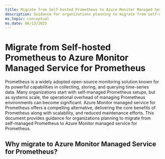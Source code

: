 ```yaml
---
title: Migrate from Self-hosted Prometheus to Azure Monitor Managed Service for Prometheus
description: Guidance for organizations planning to migrate from self-managed Prometheus to Azure Monitor managed service for Prometheus.
ms.topic: conceptual
ms.date: 06/13/2025
---
```


# Migrate from Self-hosted Prometheus to Azure Monitor Managed Service for Prometheus

Prometheus is a widely adopted open-source monitoring solution known for its powerful capabilities in collecting, storing, and querying time-series data. Many organizations start with self-managed Prometheus setups, but as systems scale, the operational overhead of managing Prometheus environments can become significant. Azure Monitor managed service for Prometheus offers a compelling alternative, delivering the core benefits of Prometheus along with scalability, and reduced maintenance efforts. 
This document provides guidance for organizations planning to migrate from self-managed Prometheus to Azure Monitor managed service for Prometheus.

## Why migrate to Azure Monitor Managed Service for Prometheus?
